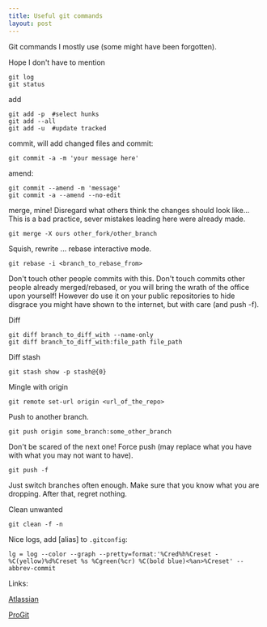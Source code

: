```yaml
---
title: Useful git commands 
layout: post
---
```


Git commands I mostly use (some might have been forgotten).

Hope I don't have to mention 

    git log
    git status

add

    git add -p  #select hunks
    git add --all
    git add -u  #update tracked

commit, will add changed files and commit:

    git commit -a -m 'your message here'

amend:

    git commit --amend -m 'message'
    git commit -a --amend --no-edit
    
merge, mine! Disregard what others think the changes should look like... 
This is a bad practice, sever mistakes leading here were already made.

    git merge -X ours other_fork/other_branch

Squish, rewrite ... rebase interactive mode.

    git rebase -i <branch_to_rebase_from>
    
Don't touch other people commits with this.
Don't touch commits other people already merged/rebased, or you will bring the wrath of the office upon yourself!
However do use it on your public repositories to hide disgrace you might have shown to the internet, but with care (and push -f).  

Diff

    git diff branch_to_diff_with --name-only 
    git diff branch_to_diff_with:file_path file_path 

Diff stash 

    git stash show -p stash@{0}

Mingle with origin

    git remote set-url origin <url_of_the_repo>

Push to another branch.

    git push origin some_branch:some_other_branch

Don't be scared of the next one!
Force push (may replace what you have with what you may not want to have).

    git push -f

Just switch branches often enough.
Make sure that you know what you are dropping.
After that, regret nothing.

Clean unwanted

    git clean -f -n

Nice logs, add \[alias\] to `.gitconfig`:

    lg = log --color --graph --pretty=format:'%Cred%h%Creset -%C(yellow)%d%Creset %s %Cgreen(%cr) %C(bold blue)<%an>%Creset' --abbrev-commit

Links:

[Atlassian](https://www.atlassian.com/git/tutorials/setting-up-a-repository/git-config)

[ProGit](http://git-scm.com/book/en/v2/Getting-Started-About-Version-Control)